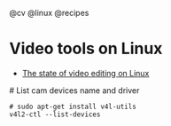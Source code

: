 @cv
@linux
@recipes

# Video tools on Linux

* [The state of video editing on Linux](http://txt.arboreus.com/2013/06/05/the-state-of-video-editing-on-linux.html)

# List cam devices name and driver

    # sudo apt-get install v4l-utils
    v4l2-ctl --list-devices
